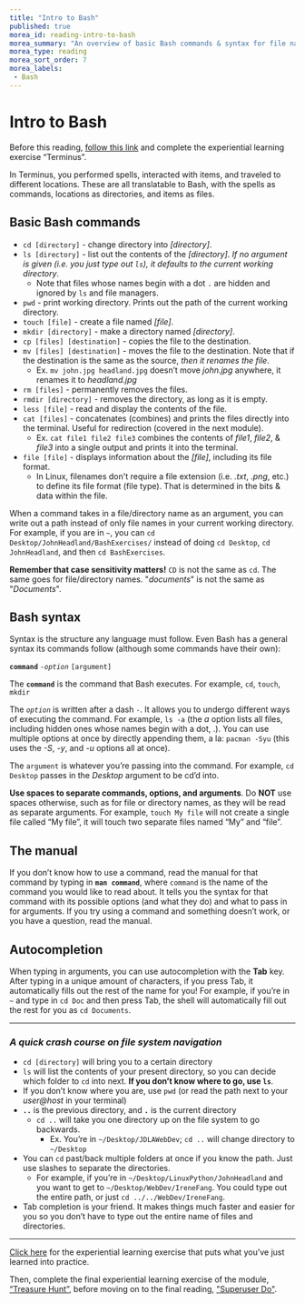 ```yaml
---
title: "Intro to Bash"
published: true
morea_id: reading-intro-to-bash
morea_summary: "An overview of basic Bash commands & syntax for file navigation & manipulation"
morea_type: reading
morea_sort_order: 7
morea_labels:
 - Bash
---
```


# Intro to Bash

Before this reading, [follow this link](https://junior-devleague.github.io/JDLA-GNU-Linux-and-Python/morea/2_Intro_to_Command_Line/experience-terminus.html) and complete the experiential learning exercise “Terminus”.

In Terminus, you performed spells, interacted with items, and traveled to different locations. These are all translatable to Bash, with the spells as commands, locations as directories, and items as files.

## Basic Bash commands

- `cd [directory]` - change directory into _[directory]_.
- `ls [directory]` - list out the contents of the _[directory]_. _If no argument is given (i.e. you just type out `ls`), it defaults to the current working directory_.
  - Note that files whose names begin with a dot `.` are hidden and ignored by `ls` and file managers.
- `pwd` - print working directory. Prints out the path of the current working directory.
- `touch [file]` - create a file named _[file]_.
- `mkdir [directory]` - make a directory named _[directory]_.
- `cp [files] [destination]` - copies the file to the destination.
- `mv [files] [destination]` - moves the file to the destination. Note that if the destination is the same as the source, _then it renames the file_.
  - Ex. `mv john.jpg headland.jpg` doesn’t move _john.jpg_ anywhere, it renames it to _headland.jpg_
- `rm [files]` - permanently removes the files.
- `rmdir [directory]` - removes the directory, as long as it is empty.
- `less [file]` - read and display the contents of the file.
- `cat [files]` - concatenates (combines) and prints the files directly into the terminal. Useful for redirection (covered in the next module).
  - Ex. `cat file1 file2 file3` combines the contents of _file1_, _file2_, & _file3_ into a single output and prints it into the terminal.
- `file [file]` - displays information about the _[file]_, including its file format.
  - In Linux, filenames don't require a file extension (i.e. _.txt_, _.png_, etc.) to define its file format (file type). That is determined in the bits & data within the file.

When a command takes in a file/directory name as an argument, you can write out a path instead of only file names in your current working directory. For example, if you are in `~`, you can `cd Desktop/JohnHeadland/BashExercises/` instead of doing `cd Desktop`, `cd JohnHeadland`, and then `cd BashExercises`.

**Remember that case sensitivity matters!** `CD` is not the same as `cd`. The same goes for file/directory names. "_documents_" is not the same as "_Documents_".

## Bash syntax

Syntax is the structure any language must follow. Even Bash has a general syntax its commands follow (although some commands have their own):

**`command`** _`-option`_ `[argument]`

The **`command`** is the command that Bash executes. For example, `cd`, `touch`, `mkdir`

The _`option`_ is written after a dash `-`. It allows you to undergo different ways of executing the command. For example, `ls -a` (the _a_ option lists all files, including hidden ones whose names begin with a dot, .). You can use multiple options at once by directly appending them, a la: `pacman -Syu` (this uses the _-S_, _-y_, and _-u_ options all at once).

The `argument` is whatever you’re passing into the command. For example, `cd Desktop` passes in the _Desktop_ argument to be cd’d into.

**Use spaces to separate commands, options, and arguments**. Do **NOT** use spaces otherwise, such as for file or directory names, as they will be read as separate arguments. For example, `touch My file` will not create a single file called “My file”, it will touch two separate files named “My” and “file”.

## The manual

If you don’t know how to use a command, read the manual for that command by typing in **`man command`**, where `command` is the name of the command you would like to read about. It tells you the syntax for that command with its possible options (and what they do) and what to pass in for arguments. If you try using a command and something doesn’t work, or you have a question, read the manual.

## Autocompletion

When typing in arguments, you can use autocompletion with the **Tab** key. After typing in a unique amount of characters, if you press Tab, it automatically fills out the rest of the name for you! For example, if you’re in `~` and type in `cd Doc` and then press Tab, the shell will automatically fill out the rest for you as `cd Documents`.

---

### _A quick crash course on file system navigation_

- `cd [directory]` will bring you to a certain directory
- `ls` will list the contents of your present directory, so you can decide which folder to `cd` into next. **If you don’t know where to go, use `ls`**.
- If you don’t know where you are, use `pwd` (or read the path next to your _user@host_ in your terminal)
- **`..`** is the previous directory, and **`.`** is the current directory
  - `cd ..` will take you one directory up on the file system to go backwards.
      - Ex. You’re in `~/Desktop/JDLAWebDev`; `cd ..` will change directory to `~/Desktop`
- You can `cd` past/back multiple folders at once if you know the path. Just use slashes to separate the directories.
  - For example, if you’re in `~/Desktop/LinuxPython/JohnHeadland` and you want to get to `~/Desktop/WebDev/IreneFang`. You could type out the entire path, or just `cd ../../WebDev/IreneFang`.
- Tab completion is your friend. It makes things much faster and easier for you so you don’t have to type out the entire name of files and directories.

---

[Click here](https://junior-devleague.github.io/JDLA-GNU-Linux-and-Python/morea/2_Intro_to_Command_Line/experience-file-creation.html) for the experiential learning exercise that puts what you’ve just learned into practice.

Then, complete the final experiential learning exercise of the module, [“Treasure Hunt”](https://junior-devleague.github.io/JDLA-GNU-Linux-and-Python/morea/2_Intro_to_Command_Line/experience-treasure-hunt.html), before moving on to the final reading, ["Superuser Do"](https://junior-devleague.github.io/JDLA-GNU-Linux-and-Python/morea/2_Intro_to_Command_Line/reading-sudo.html).

<br>
